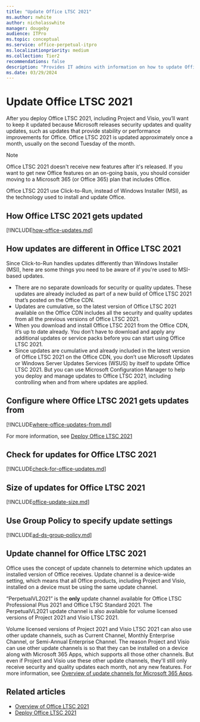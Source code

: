 ```yaml
---
title: "Update Office LTSC 2021"
ms.author: nwhite
author: nicholasswhite
manager: dougeby
audience: ITPro
ms.topic: conceptual
ms.service: office-perpetual-itpro
ms.localizationpriority: medium
ms.collection: Tier2
recommendations: false
description: "Provides IT admins with information on how to update Office LTSC 2021."
ms.date: 03/29/2024
---
```


# Update Office LTSC 2021
 
After you deploy Office LTSC 2021, including Project and Visio, you’ll want to keep it updated because Microsoft releases security updates and quality updates, such as updates that provide stability or performance improvements for Office. Office LTSC 2021 is updated approximately once a month, usually on the second Tuesday of the month.

> [!NOTE]
> Office LTSC 2021 doesn't receive new features after it's released. If you want to get new Office features on an on-going basis, you should consider moving to a Microsoft 365 (or Office 365) plan that includes Office.

Office LTSC 2021 use Click-to-Run, instead of Windows Installer (MSI), as the technology used to install and update Office.

## How Office LTSC 2021 gets updated

<!--Using include for how-office-updates-->
[!INCLUDE[how-office-updates.md](../../includes/how-office-updates.md)]

## How updates are different in Office LTSC 2021

Since Click-to-Run handles updates differently than Windows Installer (MSI), here are some things you need to be aware of if you're used to MSI-based updates.

- There are no separate downloads for security or quality updates. These updates are already included as part of a new build of Office LTSC 2021 that’s posted on the Office CDN.
- Updates are cumulative, so the latest version of Office LTSC 2021 available on the Office CDN includes all the security and quality updates from all the previous versions of Office LTSC 2021.
- When you download and install Office LTSC 2021 from the Office CDN, it’s up to date already. You don’t have to download and apply any additional updates or service packs before you can start using Office LTSC 2021.
- Since updates are cumulative and already included in the latest version of Office LTSC 2021 on the Office CDN, you don’t use Microsoft Updates or Windows Server Updates Services (WSUS) by itself to update Office LTSC 2021. But you can use Microsoft Configuration Manager to help you deploy and manage updates to Office LTSC 2021, including controlling when and from where updates are applied.

<a id="update-location"></a>
## Configure where Office LTSC 2021 gets updates from

<!--Using include for how-office-updates-->
[!INCLUDE[where-office-updates-from.md](../../includes/where-office-updates-from.md)]

For more information, see [Deploy Office LTSC 2021](deploy.md)

## Check for updates for Office LTSC 2021

<!--Using include for check-for-office-updates-->
[!INCLUDE[check-for-office-updates.md](../../includes/check-for-office-updates.md)]

## Size of updates for Office LTSC 2021

<!--Using include for office-update-size-->
[!INCLUDE[office-update-size.md](../../includes/office-update-size.md)]

## Use Group Policy to specify update settings

<!--Using include for ad-ds-group-policy-->
[!INCLUDE[ad-ds-group-policy.md](../../includes/ad-ds-group-policy.md)]

## Update channel for Office LTSC 2021

Office uses the concept of update channels to determine which updates an installed version of Office receives. Update channel is a device-wide setting, which means that all Office products, including Project and Visio, installed on a device must be using the same update channel.

“PerpetualVL2021” is the **only** update channel available for Office LTSC Professional Plus 2021 and Office LTSC Standard 2021. The PerpetualVL2021 update channel is also available for volume licensed versions of Project 2021 and Visio LTSC 2021.

Volume licensed versions of Project 2021 and Visio LTSC 2021 can also use other update channels, such as Current Channel, Monthly Enterprise Channel, or Semi-Annual Enterprise Channel. The reason Project and Visio can use other update channels is so that they can be installed on a device along with Microsoft 365 Apps, which supports all those other channels. But even if Project and Visio use these other update channels, they'll still only receive security and quality updates each month, not any new features. For more information, see [Overview of update channels for Microsoft 365 Apps](/microsoft-365-apps/updates/overview-update-channels).

## Related articles

- [Overview of Office LTSC 2021](overview.md)
- [Deploy Office LTSC 2021](deploy.md)
